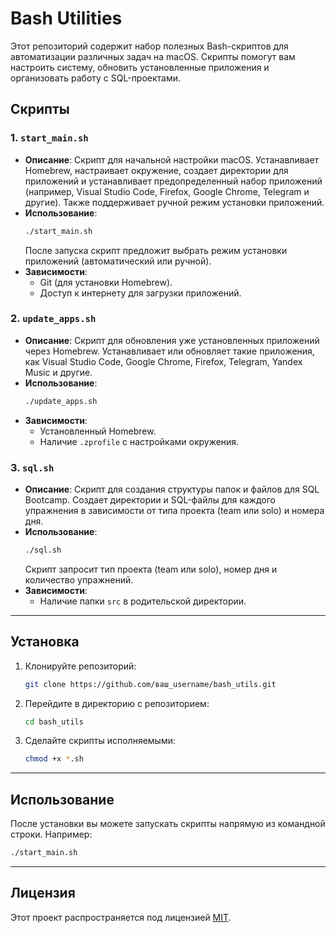 # Bash Utilities

Этот репозиторий содержит набор полезных Bash-скриптов для автоматизации различных задач на macOS. Скрипты помогут вам настроить систему, обновить установленные приложения и организовать работу с SQL-проектами.

## Скрипты

### 1. `start_main.sh`
- **Описание**: Скрипт для начальной настройки macOS. Устанавливает Homebrew, настраивает окружение, создает директории для приложений и устанавливает предопределенный набор приложений (например, Visual Studio Code, Firefox, Google Chrome, Telegram и другие). Также поддерживает ручной режим установки приложений.
- **Использование**:
  ```bash
  ./start_main.sh
  ```
  После запуска скрипт предложит выбрать режим установки приложений (автоматический или ручной).
- **Зависимости**:
  - Git (для установки Homebrew).
  - Доступ к интернету для загрузки приложений.

### 2. `update_apps.sh`
- **Описание**: Скрипт для обновления уже установленных приложений через Homebrew. Устанавливает или обновляет такие приложения, как Visual Studio Code, Google Chrome, Firefox, Telegram, Yandex Music и другие.
- **Использование**:
  ```bash
  ./update_apps.sh
  ```
- **Зависимости**:
  - Установленный Homebrew.
  - Наличие `.zprofile` с настройками окружения.

### 3. `sql.sh`
- **Описание**: Скрипт для создания структуры папок и файлов для SQL Bootcamp. Создает директории и SQL-файлы для каждого упражнения в зависимости от типа проекта (team или solo) и номера дня.
- **Использование**:
  ```bash
  ./sql.sh
  ```
  Скрипт запросит тип проекта (team или solo), номер дня и количество упражнений.
- **Зависимости**:
  - Наличие папки `src` в родительской директории.

---

## Установка

1. Клонируйте репозиторий:
   ```bash
   git clone https://github.com/ваш_username/bash_utils.git
   ```
2. Перейдите в директорию с репозиторием:
   ```bash
   cd bash_utils
   ```
3. Сделайте скрипты исполняемыми:
   ```bash
   chmod +x *.sh
   ```

---

## Использование

После установки вы можете запускать скрипты напрямую из командной строки. Например:
```bash
./start_main.sh
```

---

## Лицензия

Этот проект распространяется под лицензией [MIT](LICENSE).
